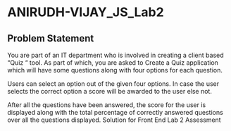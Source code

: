 # ANIRUDH-VIJAY_JS_Lab2
<p align="center">
<h2>Problem Statement </h2>
 You are part of an IT department who is involved in creating a client based “Quiz “ tool. 
As part of which, you are asked to  
Create a Quiz application which will have some questions along with four options for each 
question. 
 
Users can select an option out of the given four options. In case the user selects the correct 
option  a score will be awarded to the user else not. 
 
After all the questions have been answered, the score for  the user is displayed  along with the 
total percentage of correctly answered questions over all the questions displayed.
Solution for Front End Lab 2 Assessment
</p>

